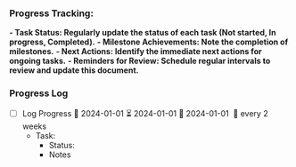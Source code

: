 ### Progress Tracking:
**- Task Status: Regularly update the status of each task (Not started, In progress, Completed).**
**- Milestone Achievements: Note the completion of milestones.**
**- Next Actions: Identify the immediate next actions for ongoing tasks.**
**- Reminders for Review: Schedule regular intervals to review and update this document.**

### Progress Log

- [ ] Log Progress 🛫 2024-01-01 ⏳ 2024-01-01 📅 2024-01-01  🔁 every 2 weeks 
	- Task:
		- Status:
		- Notes
